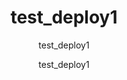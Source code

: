 ---
  audience: "primary"
  author: "test_deploy1"
  description: "test_deploy1"
  difficulty: "beginner"
  date_posted: "2019-12-31"
  osm_username: "test_deploy1"
  filename: "1577800217792-sample_txt3.pdf"
  group: ""
  layout: "project"
  preparation_time: "less_than_one_hour"
  project_time: "less_than_one_hour"
  subtitle: "test_deploy1"
  thumbnail: "1577800212104-learn_osm.png"
  title: "test_deploy1"
  type: "desktop"
  url: "2019-12-31-159122"
  g-recaptcha-response: "03AOLTBLRuQcTmwIW7wubs79rcrIyJBn8jcdb4-RVHAp48f5j_EMMHGllQq-ItDmdjVa45cBiLX03DOT2yHHdm72819DZP0VybqhH0-K99OtqUbLMlUYLf4KUG2s77WyJnOcp49wqOT6kHWeILOUQk_NmzbdXj07YtGKntYORhjCL_iYiRiDtlokZ3B63JBBA5lCqoavNsvieS6IsYNnneL9u6Z4aPdUGjagN1UyNUPlrAu8_r0bKYKc7coAIeNM0GrR4QDTKPuYxPQ1Cw7q2stqkUqd3sLvQtiKX6VBsH3bx63F-t57gWoHJu_1MnK2FyseT7aNaONa63Huk_f_aRIMFIObfAO99tC1g4UXUrJ6kqY5yAv2UazfmSbAaaOxV-wgICHTO0wRQzLLhE-sZRo6lgr9Emvx6_lVm4NzdzTVZ3j4KnuI8Ctv5OCp5FoBqFAJBuKUZxGSkwszSTh-bw8wCenTc1tybAOSSnZdaHvDuJ3PXCspi-_5taknzrhW0iFv54O_XPFkMJ"

---